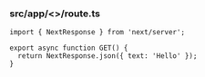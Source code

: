 ### src/app/<<YOUR NAME>>/route.ts

```
import { NextResponse } from 'next/server';

export async function GET() {
  return NextResponse.json({ text: 'Hello' });
}
```
